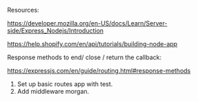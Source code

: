 Resources:

https://developer.mozilla.org/en-US/docs/Learn/Server-side/Express_Nodejs/Introduction

https://help.shopify.com/en/api/tutorials/building-node-app

Response methods to end/ close / return the callback:

https://expressjs.com/en/guide/routing.html#response-methods

1. Set up basic routes app with test.
2. Add middleware morgan.